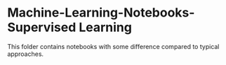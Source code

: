 # Machine-Learning-Notebooks-Supervised Learning
This folder contains notebooks with some difference compared to typical approaches.

